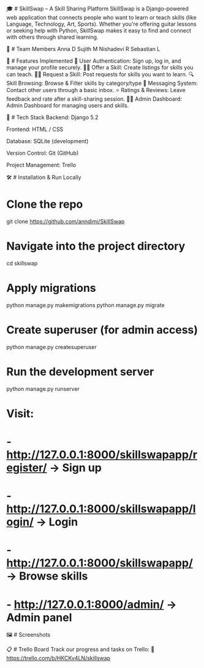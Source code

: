 🎓 # SkillSwap – A Skill Sharing Platform
SkillSwap is a Django-powered web application that connects people who want to learn or teach skills (like Language, Technology, Art, Sports). Whether you're offering guitar lessons or seeking help with Python, SkillSwap makes it easy to find and connect with others through shared learning.

👥 # Team Members
Anna D
Sujith M
Nishadevi R
Sebastian L

🚀 # Features Implemented
🔐 User Authentication: Sign up, log in, and manage your profile securely.
🧑‍🏫 Offer a Skill: Create listings for skills you can teach.
🙋‍♀️ Request a Skill: Post requests for skills you want to learn.
🔍 Skill Browsing: Browse & Filter skills by category/type
💬 Messaging System: Contact other users through a basic inbox.
⭐ Ratings & Reviews: Leave feedback and rate after a skill-sharing session.
🧑‍💻 Admin Dashboard: Admin Dashboard for managing users and skills.

🧰 # Tech Stack
Backend: Django 5.2

Frontend: HTML / CSS

Database: SQLite (development)

Version Control: Git (GitHub)

Project Management: Trello

🛠️ # Installation & Run Locally

# Clone the repo
git clone https://github.com/anndimi/SkillSwap

# Navigate into the project directory
cd skillswap

# Apply migrations
python manage.py makemigrations
python manage.py migrate

# Create superuser (for admin access)
python manage.py createsuperuser

# Run the development server
python manage.py runserver

# Visit:
# - http://127.0.0.1:8000/skillswapapp/register/  → Sign up
# - http://127.0.0.1:8000/skillswapapp/login/     → Login
# - http://127.0.0.1:8000/skillswapapp/           → Browse skills
# - http://127.0.0.1:8000/admin/                 → Admin panel


🖼️ # Screenshots




📋 # Trello Board
Track our progress and tasks on Trello: 🔗 https://trello.com/b/HKCKv4LN/skillswap



